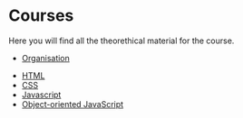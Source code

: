 # Courses

Here you will find all the theorethical material for the course.

- [Organisation](./organisation/)
<!-- - [Introduction](./introduction/) -->
- [HTML](./html/)
- [CSS](./css/)
- [Javascript](./javascript/)
- [Object-oriented JavaScript](./object-oriented-javascript/)
